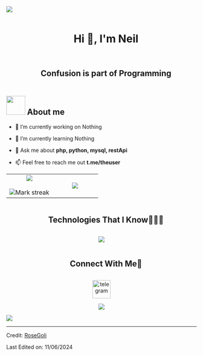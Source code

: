 <!--horizontal divider(gradiant)-->
<img src="https://user-images.githubusercontent.com/73097560/115834477-dbab4500-a447-11eb-908a-139a6edaec5c.gif">

<!--h1 without bottom border-->
<div id="user-content-toc">
    <ul align="center">
        <summary><h1 style="display: inline-block">Hi 👋, I'm Neil</h1></summary>
    </ul>
</div>

<!--h2 without bottom border-->
<div id="user-content-toc">
    <ul align="center">
        <summary><h2 style="display: inline-block">Confusion is part of Programming</h2></summary>
    </ul>
</div>

## <picture><img src = "https://github.com/7oSkaaa/7oSkaaa/blob/main/Images/about_me.gif?raw=true" width = 50px></picture> About me

<!--Intro start-->
- 🔭 I’m currently working on Nothing

- 🌱 I’m currently learning Nothing

- 💬 Ask me about **php, python, mysql, restApi**

- 📫 Feel free to reach me out **t.me/theuser**
<!--Intro end-->

<!--- stats & Trophy (start) -->
<p align="center">
    <table align="center">
        <tr border="none">
          <td width="50%" align="center">
              <img  align="center"  src="https://github-readme-stats.vercel.app/api?username=RoseGoli&theme=dark&show_icons=true&count_private=true" />
              <br></br>
              <img  title="🔥 Get streak stats for your profile at git.io/streak-stats" alt="Mark streak" src="https://github-readme-streak-stats.herokuapp.com/?user=RoseGoli&theme=dark&hide_border=false" /> 
          </td>
          <td width="50%" align="center">
          <img align="center"  src="https://github-readme-stats.anuraghazra1.vercel.app/api/top-langs/?username=RoseGoli&theme=dark&hide_border=false&no-bg=true&no-frame=true&langs_count=10"/>
          </td>
        </tr>
    </table>
</p>

<!--h1 without bottom border-->
<div id="user-content-toc">
    <ul align="center">
        <summary><h2 style="display: inline-block">Technologies That I Know👨🏻‍💻</h2></summary>
    </ul>
</div>

<!--tech stack icons-->
<p align="center">
    <a href="https://skillicons.dev">
        <img src="https://skillicons.dev/icons?i=git,github,linux,nginx,mysql,postman,py,vscode,php&perline=14" />
    </a>
</p>

<!-- Connect with me -->
<!--h2 without bottom border-->

<div id="user-content-toc">
    <ul align="center">
        <summary><h2 style="display: inline-block">Connect With Me🤝</h2></summary>
    </ul>
</div>

<!--icons and links-->
<p align="center">
    <a href="https://t.me/theuser" target="blank"><img align="center"  width="48" height="48" src="https://img.icons8.com/sf-regular-filled/48/telegram.png" alt="telegram" /></a>  
</p>


<!--profile visit count-->
<div align="center">
    
[![](https://visitcount.itsvg.in/api?id=RoseGoli&icon=3&color=6)](https://visitcount.itsvg.in)
    
</div>


<!--horizontal divider(gradiant)-->
<img src="https://user-images.githubusercontent.com/73097560/115834477-dbab4500-a447-11eb-908a-139a6edaec5c.gif">

----------------------------------------------------------------------
Credit: [RoseGoli](https://github.com/RoseGoli)

Last Edited on: 11/06/2024
